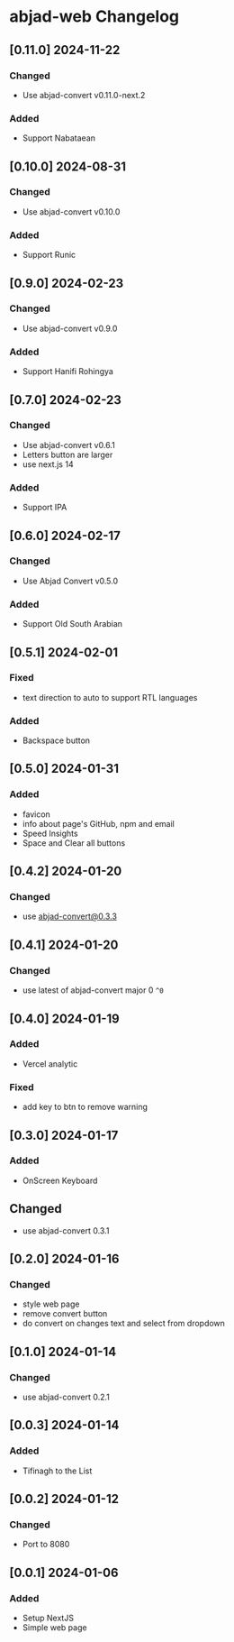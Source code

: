 # abjad-web Changelog

<!-- https://keepachangelog.com/en/1.0.0/ -->

## [0.11.0] 2024-11-22
### Changed
- Use abjad-convert v0.11.0-next.2
### Added
- Support Nabataean

## [0.10.0] 2024-08-31
### Changed
- Use abjad-convert v0.10.0
### Added
- Support Runic

## [0.9.0] 2024-02-23
### Changed
- Use abjad-convert v0.9.0
### Added
- Support Hanifi Rohingya

## [0.7.0] 2024-02-23
### Changed
- Use abjad-convert v0.6.1
- Letters button are larger
- use next.js 14
### Added
- Support IPA

## [0.6.0] 2024-02-17
### Changed
- Use Abjad Convert v0.5.0
### Added
- Support Old South Arabian

## [0.5.1] 2024-02-01
### Fixed
- text direction to auto to support RTL languages
### Added
- Backspace button

## [0.5.0] 2024-01-31
### Added
- favicon
- info about page's GitHub, npm and email
- Speed Insights
- Space and Clear all buttons

## [0.4.2] 2024-01-20
### Changed
- use abjad-convert@0.3.3

## [0.4.1] 2024-01-20
### Changed
- use latest of abjad-convert major 0 `^0`

## [0.4.0] 2024-01-19
### Added
- Vercel analytic
### Fixed
- add key to btn to remove warning

## [0.3.0] 2024-01-17
### Added
- OnScreen Keyboard
## Changed
- use abjad-convert 0.3.1

## [0.2.0] 2024-01-16
### Changed
- style web page
- remove convert button
- do convert on changes text and select from dropdown

## [0.1.0] 2024-01-14
### Changed
- use abjad-convert 0.2.1

## [0.0.3] 2024-01-14
### Added
- Tifinagh to the List

## [0.0.2] 2024-01-12
### Changed
- Port to 8080

## [0.0.1] 2024-01-06
### Added
- Setup NextJS
- Simple web page
